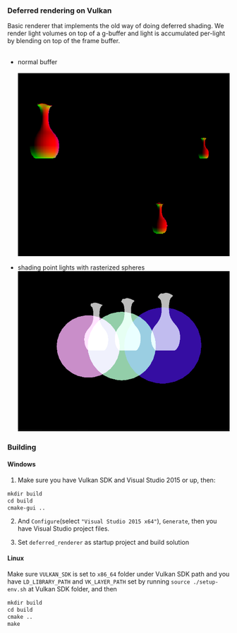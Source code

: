 
### Deferred rendering on Vulkan

Basic renderer that implements the old way of doing deferred shading.
We render light volumes on top of a g-buffer and light is accumulated per-light by blending on top of the frame buffer.
<br/><br/>
* normal buffer
  <br/><br/>
![](screenshots/normals.png)

* shading point lights with rasterized spheres
![](screenshots/blend.png)

### Building

#### Windows

1. Make sure you have Vulkan SDK and Visual Studio 2015 or up, then:
```
mkdir build
cd build
cmake-gui ..
```
2. And `Configure`(select `"Visual Studio 2015 x64"`), `Generate`, then you have Visual Studio project files.

3. Set `deferred_renderer` as startup project and build solution


#### Linux
Make sure `VULKAN_SDK` is set to `x86_64` folder under Vulkan SDK path and you have `LD_LIBRARY_PATH` and `VK_LAYER_PATH` set by running `source ./setup-env.sh` at Vulkan SDK folder, and then
```
mkdir build
cd build
cmake ..
make
```